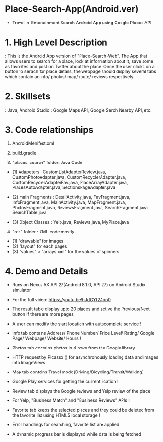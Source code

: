 # Place-Search-App(Android.ver)
- Trevel-n-Entertainment Search Android App using Google Places API

# 1. High Level Description
: This is the Android App version of "Place-Search-Web". 
The App that allows users to search for a place, look at information about it, save some as favorites and post on Twitter about the place. Once the user clicks on a button to serach for place details, the webpage should display several tabs which contain an info/ photos/ map/ route/ reviews respectively.
   
   
# 2. Skillsets
: Java, Android Studio
: Google Maps API, Google Serch Nearby API, etc.
   
# 3. Code relationships
1) AndroidMenifest.xml

2) build.gradle

3) "places_search" folder: Java Code
- (1) Adapeters : CustomListAdapterReview.java,
						CustomPhotoAdapter.java, 
						CustomRecyclerAdapter.java, 
						CustomRecyclerAdapterFav.java, 
						PlaceArrayAdapter.java, 
						PlacesAutoAdapter.java, 
						SectionsPageAdapter.java
						
- (2) main Fragments : DetailActivity.java, 
							  FavFragment.java, 
							  InfoFragment.java, 
							  MainActivity.java, 
							  MapFragment.java, 
							  PhotosFragment.java, 
							  ReviewsFragment.java, 
							  SearchFragment.java, 
							  SearchTable.java
							  
- (3) Object Classes : Yelp.java, 
							  Reviews.java, 
							  MyPlace.java

4) "res" folder : XML code mostly 
- (1) "drawable" for images
- (2) "layout" for each pages
- (3) "values" > "arrays.xml" for the values of spinners 



# 4. Demo and Details
- Runs on Nexus 5X API 27(Android 8.1.0, API 27) on Android Studio simulator
- For the full video: https://youtu.be/hJdGYt2Aop0

- The result table display upto 20 places and active the Previous/Next button if there are more pages
- A user can modify the start location with autocomplete service
!

- Info tab contains Address/ Phone Number/ Price Level/ Rating/ Google Page/ Webpage/ Website/ Hours
!

- Photos tab contains photos in 4 rows from the Google library
- HTTP request by Picasso () for asynchronously loading data and images into ImageViews

- Map tab contains Travel mode{Driving/Bicycling/Transit/Walking}
- Google Play services for getting the current lication 
!

- Review tab displays the Google reviews and Yelp review of the place
- For Yelp, "Business Match" and "Business Reviews" APIs
!

- Favorite tab keeps the selected places and they could be deleted from the favorite list using HTML5 local storage 
!

- Error handlings for searching, favorite list are applied
- A dynamic progress bar is displayed while data is being fetched

